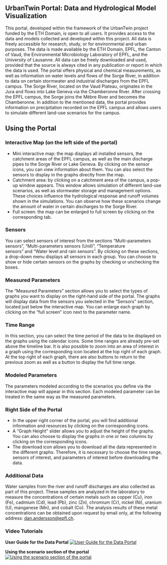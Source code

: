 ## UrbanTwin Portal: Data and Hydrological Model Visualization

This portal, developed within the framework of the UrbanTwin project funded by the ETH Domain, is open to all users. It provides access to the data and models collected and developed within this project. All data is freely accessible for research, study, or for environmental and urban purposes. The data is made available by the ETH Domain, EPFL, the Canton of Vaud, the Environmental Microbiology Laboratory of EPFL, and the University of Lausanne.
All data can be freely downloaded and used, provided that the source is always cited in any publication or report in which the data is used.
The portal offers physical and chemical measurements, as well as information on water levels and flows of the Sorge River, in addition to data on certain stormwater and industrial discharges from the EPFL campus. The Sorge River, located on the Vaud Plateau, originates in the Jura and flows into Lake Geneva via the Chamberonne River. After crossing the EPFL campus, the Sorge joins the Mèbre River and becomes the Chamberonne.
In addition to the mentioned data, the portal provides information on precipitation recorded on the EPFL campus and allows users to simulate different land-use scenarios for the campus.

## Using the Portal

### Interactive Map (on the left side of the portal)

* Mini interactive map: the map displays all installed sensors, the catchment areas of the EPFL campus, as well as the main discharge pipes to the Sorge River or Lake Geneva. By clicking on the sensor icons, you can view information about them. You can also select the sensors to display in the graphs directly from the map.
* Catchment area: by clicking on a catchment area of the campus, a pop-up window appears. This window allows simulation of different land-use scenarios, as well as stormwater storage and management options. These choices influence the hydrological response and runoff volumes shown in the simulations. You can observe how these scenarios change the amount of water in certain discharges to the Sorge River.
* Full screen: the map can be enlarged to full screen by clicking on the corresponding tab.

### Sensors
You can select sensors of interest from the sections “Multi-parameters sensors”, “Multi-parameters sensors (Unil)”, “Temperature sensors” and “Water level and rain sensors”. By clicking on these sections, a drop-down menu displays all sensors in each group. You can choose to show or hide certain sensors on the graphs by checking or unchecking the boxes.

### Measured Parameters
The “Measured Parameters” section allows you to select the types of graphs you want to display on the right-hand side of the portal. The graphs will display data from the sensors you selected in the “Sensors” section, located just below the interactive map. You can enlarge each graph by clicking on the “full screen” icon next to the parameter name.

### Time Range
In this section, you can select the time period of the data to be displayed on the graphs using the calendar icons. Some time ranges are already pre-set above the timeline bar. It is also possible to zoom into an area of interest in a graph using the corresponding icon located at the top right of each graph. At the top right of each graph, there are also buttons to return to the previous zoom as well as a button to display the full time range.

### Modeled Parameters
The parameters modeled according to the scenarios you define via the interactive map will appear in this section. Each modeled parameter can be treated in the same way as the measured parameters.

### Right Side of the Portal
* In the upper right corner of the portal, you will find additional information and resources by clicking on the corresponding icons.
* A “Graph Height” slider allows you to adjust the height of the graphs. You can also choose to display the graphs in one or two columns by clicking on the corresponding icons.
* The download icon allows you to download all the data represented in the different graphs. Therefore, it is necessary to choose the time range, sensors of interest, and parameters of interest before downloading the data.

### Additional Data
Water samples from the river and runoff discharges are also collected as part of this project. These samples are analyzed in the laboratory to measure the concentrations of certain metals such as copper (Cu), iron (Fe), cadmium (Cd), lead (Pb), zinc (Zn), chromium (Cr), nickel (Ni), uranium (U), manganese (Mn), and cobalt (Co). The analysis results of these metal concentrations can be obtained upon request by email only, at the following address: [dan.andersson@epfl.ch](mailto:dan.andersson@epfl.ch).

### Video Tutorials

**User Guide for the Data Portal**
[![User Guide for the Data Portal](https://img.youtube.com/vi/N1L0AwLa0TI/2.jpg)](https://www.youtube.com/watch?v=N1L0AwLa0TI)

**Using the scenario section of the portal**
[![Using the scenario section of the portal](https://img.youtube.com/vi/4OxPEuhCZw4/2.jpg)](https://www.youtube.com/watch?v=4OxPEuhCZw4)